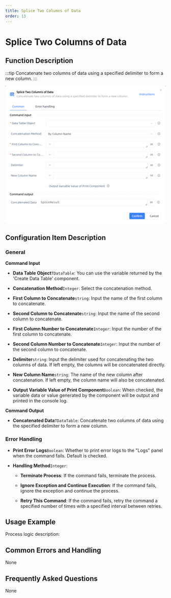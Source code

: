 ```yaml
---
title: Splice Two Columns of Data
order: 13
---
```


# Splice Two Columns of Data

## Function Description

:::tip 
Concatenate two columns of data using a specified delimiter to form a new column.
:::

![Splice Two Columns of Data](../../../assets/Splice%20Two%20Columns%20of%20Data_command.png)

## Configuration Item Description

### General

**Command Input**

- **Data Table Object**`TDataTable`: You can use the variable returned by the 'Create Data Table' component.

- **Concatenation Method**`Integer`: Select the concatenation method.

- **First Column to Concatenate**`string`: Input the name of the first column to concatenate.

- **Second Column to Concatenate**`string`: Input the name of the second column to concatenate.

- **First Column Number to Concatenate**`Integer`: Input the number of the first column to concatenate.

- **Second Column Number to Concatenate**`Integer`: Input the number of the second column to concatenate.

- **Delimiter**`string`: Input the delimiter used for concatenating the two columns of data. If left empty, the columns will be concatenated directly.

- **New Column Name**`string`: The name of the new column after concatenation. If left empty, the column name will also be concatenated.

- **Output Variable Value of Print Component**`Boolean`: When checked, the variable data or value generated by the component will be output and printed in the console log.


**Command Output**

- **Concatenated Data**`TDataTable`: Concatenate two columns of data using the specified delimiter to form a new column.

### Error Handling

- **Print Error Logs**`Boolean`: Whether to print error logs to the "Logs" panel when the command fails. Default is checked. 

- **Handling Method**`Integer`:

    - **Terminate Process**: If the command fails, terminate the process.

    - **Ignore Exception and Continue Execution**: If the command fails, ignore the exception and continue the process.

    - **Retry This Command**: If the command fails, retry the command a specified number of times with a specified interval between retries.

## Usage Example

Process logic description:

## Common Errors and Handling

None

## Frequently Asked Questions

None

